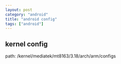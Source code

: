 ```yaml
---
layout: post
category: "android"
title: "android config"
tags: ["android"]
---
```


## kernel config

path: /kernel/mediatek/mt8163/3.18/arch/arm/configs


